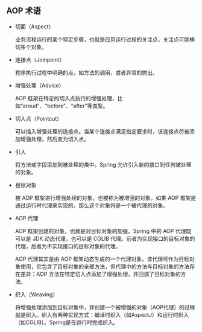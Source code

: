 ## AOP 术语 ##

* 切面（Aspect）
 
	业务流程运行的某个特定步骤，也就是应用运行过程的关注点，关注点可能横切多个对象。

* 连接点（Joinpoint）

	程序执行过程中明确的点，如方法的调用，或者异常的抛出。

* 增强处理（Advice）

	AOP 框架在特定的切入点执行的增强处理，比如“aroud”、“before”、“after”等类型。

* 切入点（Pointcut）

	可以插入增强处理的连接点。当某个连接点满足指定要求时，该连接点将被添加增强处理，然后变为切入点。

* 引入

	将方法或字段添加到被处理的类中。Spring 允许引入新的接口到任何被处理的对象。

* 目标对象

	被 AOP 框架进行增强处理的对象，也被称为被增强的对象。如果 AOP 框架是通过运行时代理来实现的，那么这个对象将是一个被代理的对象。

* AOP 代理
 
	AOP 框架创建的对象，也就是对目标对象的加强。Spring 中的 AOP 代理既可以是 JDK 动态代理，也可以是 CGLIB 代理。前者为实现接口的目标对象的代理，后者为不实现接口的目标对象的代理。

	AOP 代理其实是由 AOP 框架动态生成的一个代理对象，该代理可作为目标对象使用，它包含了目标对象的全部方法，但代理中的方法与目标对象的方法存在差异：AOP 方法在特定切入点添加了增强处理，并回调了目标对象的方法。

* 织入（Weaving）

	将增强处理添加到目标对象中，并创建一个被增强的对象（AOP代理）的过程就是织入。织入有两种实现方式：编译时织入（如AspectJ）和运行时织入（如CGLIB）。Spring是在运行时完成织入。
